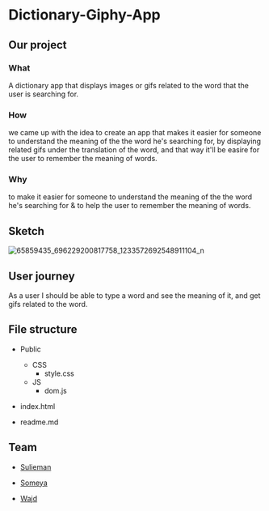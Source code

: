 # Dictionary-Giphy-App

## Our project 
### What
A dictionary app that displays images or gifs related to the word that the user is searching for.
### How
we came up with the idea to create an app that makes it easier for someone to understand the meaning of the the word he's searching for, by displaying related gifs under the translation of the word, and that way it'll be easire for the user to remember the  meaning of words.
### Why 
to make it easier for someone to understand the meaning of the the word he's searching for & to help the user to remember the  meaning of words.

## Sketch
![65859435_696229200817758_1233572692548911104_n](https://user-images.githubusercontent.com/36266244/60514249-c77ddd00-9ce1-11e9-8b50-7ee1c6ad97f4.jpg)

## User journey 
As a user I should be able to type a word and see the meaning of it, and get gifs related to the word.

## File structure 
- Public 
  - CSS
    - style.css
  - JS
    - dom.js
    
 - index.html
 - readme.md
 
 ## Team
 - [Sulieman](https://github.com/sulieman1)
 
- [Someya](https://github.com/someyaaltous)

- [Wajd](https://github.com/wajdomahdi)

